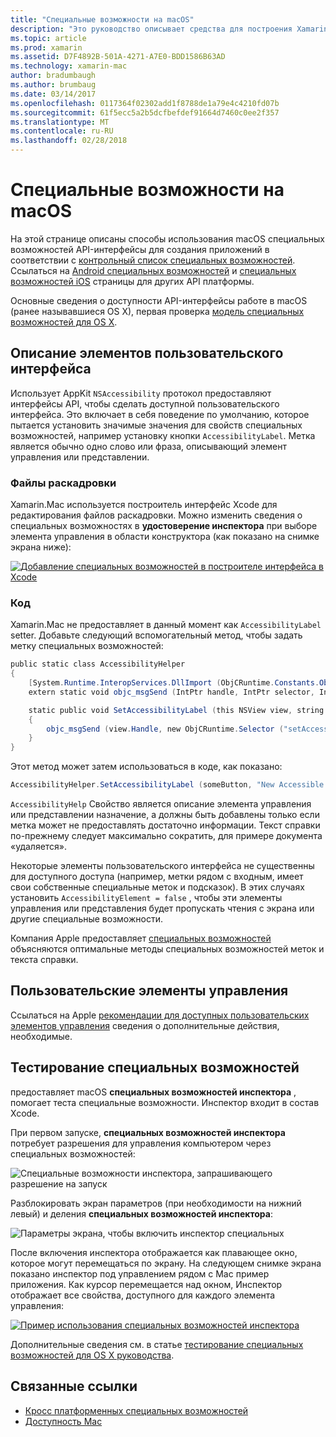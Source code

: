 ```yaml
---
title: "Специальные возможности на macOS"
description: "Это руководство описывает средства для построения Xamarin.Mac-приложении со специальными возможностями."
ms.topic: article
ms.prod: xamarin
ms.assetid: D7F4892B-501A-4271-A7E0-BDD1586B63AD
ms.technology: xamarin-mac
author: bradumbaugh
ms.author: brumbaug
ms.date: 03/14/2017
ms.openlocfilehash: 0117364f02302add1f8788de1a79e4c4210fd07b
ms.sourcegitcommit: 61f5ecc5a2b5dcfbefdef91664d7460c0ee2f357
ms.translationtype: MT
ms.contentlocale: ru-RU
ms.lasthandoff: 02/28/2018
---
```

# <a name="accessibility-on-macos"></a>Специальные возможности на macOS

На этой странице описаны способы использования macOS специальных возможностей API-интерфейсы для создания приложений в соответствии с [контрольный список специальных возможностей](~/cross-platform/app-fundamentals/accessibility.md).
Ссылаться на [Android специальных возможностей](~/android/app-fundamentals/accessibility.md) и [специальных возможностей iOS](~/ios/app-fundamentals/accessibility.md) страницы для других API платформы.

Основные сведения о доступности API-интерфейсы работе в macOS (ранее называвшиеся OS X), первая проверка [модель специальных возможностей для OS X](https://developer.apple.com/library/mac/documentation/Accessibility/Conceptual/AccessibilityMacOSX/OSXAXmodel.html).

## <a name="describing-ui-elements"></a>Описание элементов пользовательского интерфейса

Использует AppKit `NSAccessibility` протокол предоставляют интерфейсы API, чтобы сделать доступной пользовательского интерфейса. Это включает в себя поведение по умолчанию, которое пытается установить значимые значения для свойств специальных возможностей, например установку кнопки `AccessibilityLabel`. Метка является обычно одно слово или фраза, описывающий элемент управления или представлении.

### <a name="storyboard-files"></a>Файлы раскадровки

Xamarin.Mac используется построитель интерфейс Xcode для редактирования файлов раскадровки.
Можно изменить сведения о специальных возможностях в **удостоверение инспектора** при выборе элемента управления в области конструктора (как показано на снимке экрана ниже):

[![Добавление специальных возможностей в построителе интерфейса в Xcode](accessibility-images/xcode.png "Добавление специальных возможностей в построителе интерфейса в Xcode")](accessibility-images/xcode-large.png)

### <a name="code"></a>Код

Xamarin.Mac не предоставляет в данный момент как `AccessibilityLabel` setter.  Добавьте следующий вспомогательный метод, чтобы задать метку специальных возможностей:

```csharp
public static class AccessibilityHelper
{
    [System.Runtime.InteropServices.DllImport (ObjCRuntime.Constants.ObjectiveCLibrary)]
    extern static void objc_msgSend (IntPtr handle, IntPtr selector, IntPtr label);

    static public void SetAccessibilityLabel (this NSView view, string value)
    {
        objc_msgSend (view.Handle, new ObjCRuntime.Selector ("setAccessibilityLabel:").Handle, new NSString (value).Handle);
    }
}
```

Этот метод может затем использоваться в коде, как показано:

```csharp
AccessibilityHelper.SetAccessibilityLabel (someButton, "New Accessible Description");
```

`AccessibilityHelp` Свойство является описание элемента управления или представлении назначение, а должны быть добавлены только если метка может не предоставлять достаточно информации. Текст справки по-прежнему следует максимально сократить, для примере документа «удаляется».

Некоторые элементы пользовательского интерфейса не существенны для доступного доступа (например, метки рядом с входным, имеет свои собственные специальные меток и подсказок).
В этих случаях установить `AccessibilityElement = false` , чтобы эти элементы управления или представления будет пропускать чтения с экрана или другие специальные возможности.

Компания Apple предоставляет [специальных возможностей](https://developer.apple.com/library/mac/documentation/Accessibility/Conceptual/AccessibilityMacOSX/EnhancingtheAccessibilityofStandardAppKitControls.html) объясняются оптимальные методы специальных возможностей меток и текста справки.

## <a name="custom-controls"></a>Пользовательские элементы управления

Ссылаться на Apple [рекомендации для доступных пользовательских элементов управления](https://developer.apple.com/library/mac/documentation/Accessibility/Conceptual/AccessibilityMacOSX/ImplementingAccessibilityforCustomControls.html) сведения о дополнительные действия, необходимые.

## <a name="testing-accessibility"></a>Тестирование специальных возможностей

предоставляет macOS **специальных возможностей инспектора** , помогает теста специальные возможности. Инспектор входит в состав Xcode.

При первом запуске, **специальных возможностей инспектора** потребует разрешения для управления компьютером через специальных возможностей:

![Специальные возможности инспектора, запрашивающего разрешение на запуск](accessibility-images/accessibility-inspector-1.png "инспектора специальных возможностей, запрашивающего разрешение на выполнение")

Разблокировать экран параметров (при необходимости на нижний левый) и деления **специальных возможностей инспектора**:

![Параметры экрана, чтобы включить инспектор специальных](accessibility-images/accessibility-inspector-2.png "параметры экрана, чтобы включить инспектор специальных возможностей")

После включения инспектора отображается как плавающее окно, которое могут перемещаться по экрану. На следующем снимке экрана показано инспектор под управлением рядом с Mac пример приложения. Как курсор перемещается над окном, Инспектор отображает все свойства, доступного для каждого элемента управления:

[![Пример использования специальных возможностей инспектора](accessibility-images/accessibility-example.png "выполняется пример инспектора специальных возможностей")](accessibility-images/accessibility-example-large.png)

Дополнительные сведения см. в статье [тестирование специальных возможностей для OS X руководства](https://developer.apple.com/library/mac/documentation/Accessibility/Conceptual/AccessibilityMacOSX/OSXAXTestingApps.html).



## <a name="related-links"></a>Связанные ссылки

- [Кросс платформенных специальных возможностей](~/cross-platform/app-fundamentals/accessibility.md)
- [Доступность Mac](https://www.apple.com/accessibility/mac/)
